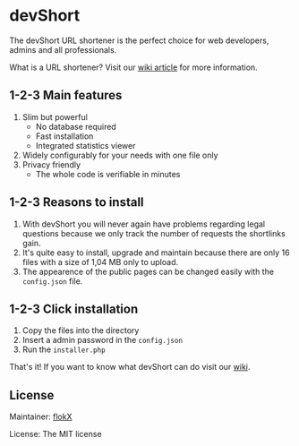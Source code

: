 # devShort

The devShort URL shortener is the perfect choice for web developers, admins and all professionals.

What is a URL shortener? Visit our [wiki article](wiki/Installation) for more information.


## 1-2-3 Main features

1. Slim but powerful
   * No database required
   * Fast installation
   * Integrated statistics viewer
2. Widely configurably for your needs with one file only
3. Privacy friendly
   * The whole code is verifiable in minutes


## 1-2-3 Reasons to install

1. With devShort you will never again have problems regarding legal questions because we only track the number of requests the shortlinks gain.
2. It's quite easy to install, upgrade and maintain because there are only 16 files with a size of 1,04 MB only to upload.
3. The appearence of the public pages can be changed easily with the `config.json` file.


## 1-2-3 Click installation

1. Copy the files into the directory
2. Insert a admin password in the `config.json`
3. Run the `installer.php`

That's it! If you want to know what devShort can do visit our [wiki](wiki).


## License

Maintainer: [flokX](https://github.com/flokX)

License: The MIT license
